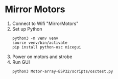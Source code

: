 # Mirror Motors

1. Connect to Wifi "MirrorMotors"
2. Set up Python
    ```
    python3 -m venv venv
    source venv/bin/activate
    pip install python-osc nicegui
    ```
4. Power on motors and strobe
3. Run GUI
    ```
    python3 Motor-array-ESP32/scripts/osctest.py
    ```
